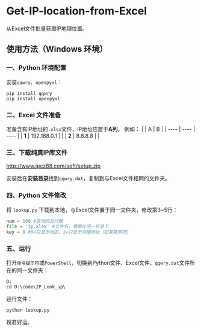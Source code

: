 # Get-IP-location-from-Excel
从Excel文件批量获取IP地理位置。
## 使用方法（Windows 环境）
### 一、Python 环境配置
安装`qqwry`、`openpyxl`：
```
pip install qqwry
pip install openpyxl
```
### 二、Excel 文件准备
准备含有IP地址的`.xlsx`文件，IP地址应置于**A列**。
例如：
|     | A  | B  |
|  ----  | ----  | ----  |
| **1**  | 192.168.0.1 |   |
| **2**  | 8.8.8.8 |   |
### 三、下载纯真IP库文件
http://www.ipcz88.com/soft/setup.zip

安装后在**安装目录**找到`qqwry.dat`，复制到与Excel文件相同的文件夹。
### 四、Python 文件修改
将 `lookup.py` 下载到本地，与Excel文件置于同一文件夹，修改第3~5行：
```python
num = 100 #查询的总行数
file = 'ip.xlsx' #文件名，需要在同一目录下
key = 0 #0=只显示地区，1=只显示详细地址（如某某网吧）
```
### 五、运行
打开`命令提示符`或`PowerShell`，切换到Python文件、Excel文件、`qqwry.dat`文件所在的同一文件夹：
```
D:
cd D:\code\IP_Look_up\
```
运行文件：
```
python lookup.py
```
祝君好运。
